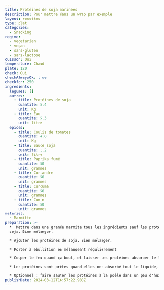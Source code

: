 ```yaml
---
title: Protéines de soja marinées
description: Pour mettre dans un wrap par exemple
layout: recettes
type: plat
categories:
  - Snacking
regime:
  - vegetarien
  - vegan
  - sans-gluten
  - sans-lactose
cuisson: Oui
temperature: Chaud
plate: 120
check: Oui
checkAlwaysOk: true
checkfor: 250
ingredients:
  legumes: []
  autres:
    - title: Protéines de soja
      quantite: 5.4
      unit: Kg
    - title: Eau
      quantite: 5.3
      unit: litre
  epices:
    - title: Coulis de tomates
      quantite: 4.8
      unit: Kg
    - title: Sauce soja
      quantite: 1.2
      unit: litre
    - title: Paprika fumé
      quantite: 50
      unit: grammes
    - title: Coriandre
      quantite: 50
      unit: grammes
    - title: Curcuma
      quantite: 50
      unit: grammes
    - title: Cumin
      quantite: 50
      unit: grammes
materiel:
  - Marmitte
preparation: >-
  *  Mettre dans une grande marmite tous les ingrédients sauf les protéines de
  soja. Bien mélanger.

  * Ajouter les protéines de soja. Bien mélanger.

  * Porter à ébullition en mélangeant régulièrement

  * Couper le feu quand ça bout, et laisser les protéines absorber le liquide (pendant 30 minutes environ). Ajouter de l'eau bouillante si besoin.  

  * Les protéines sont prêtes quand elles ont absorbé tout le liquide, elles doivent avoir une texture un peu comme de la viande (mou mais pas trop, un peu élastique). Si elles sont trop dures il faut rajouter de l'eau bouillante et re-mélanger.

  * Optionnel : faire sauter les protéines à la poêle dans un peu d'huile juste avant de servir pour qu'elles soient bien chaudes et un peu croustillantes
publishDate: 2024-03-12T16:57:22.988Z
---
```

